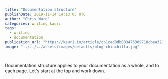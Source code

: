 ```yaml
---
title: "Documentation structure"
publishDate: 2019-11-14 14:13:05 UTC
author: "Chris Ward"
categories: writing kauri
tags:
  - writing
  - documentation
publication_url: "https://kauri.io/article/cb1cad8db083475389718cbea3217db2"
image: "../../../assets/images/defaults/blog-chinchilla.jpg"

---
```

Documentation structure applies to your documentation as a whole, and to each page. Let's start at the top and work down.

